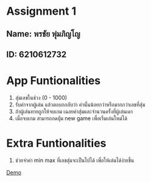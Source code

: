 # Assignment 1

## Name: พรชัย พุ่มภิญโญ
## ID:  6210612732

# App Funtionalities
1. สุ่มเลขในช่วง (0 - 1000)
2. รับค่าจากผู้เล่น แล้วตอบกกลับว่า ค่านั้นน้อยกว่าหรือมากกว่าเลขที่สุ่ม
3. ถ้าผู้เล่นทายถูกให้จบเกม เฉลยค่าสุ่มและจำนวนครั้งที่ผู้เล่นเดา
4. เมื่อจบเกม สามารถกดปุ่ม new game เพื่อเริ่มเล่นใหม่ได้

# Extra Funtionalities
1. ช่วยจำค่า min max ที่เลขสุ่มจะเป็นไปได้ เพื่อให้เล่นได้ง่ายขึ้น 

[Demo](https://youtu.be/gwEY3Gl4cLE)
